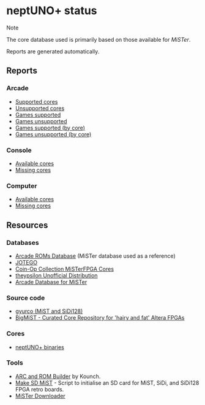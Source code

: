 # neptUNO+ status

> [!NOTE]
> The core database used is primarily based on those available for *MiSTer*.
>
> Reports are generated automatically.

## Reports

### Arcade

- [Supported cores](./reports/arcade_cores_supported.md)
- [Unsupported cores](./reports/arcade_cores_unsupported.md)
- [Games supported](./reports/arcade_games_supported.md)
- [Games unsupported](./reports/arcade_games_unsupported.md)
- [Games supported (by core)](./reports/arcade_games-by-core_supported.md)
- [Games unsupported (by core)](./reports/arcade_games-by-core_unsupported.md)

### Console

- [Available cores](./reports/console_cores_supported.md)
- [Missing cores](./reports/console_cores_unsupported.md)

### Computer

- [Available cores](./reports/computer_cores_supported.md)
- [Missing cores](./reports/computer_cores_unsupported.md)

## Resources

### Databases

- [Arcade ROMs Database](https://github.com/zakk4223/ArcadeROMsDB_MiSTer) (MiSTer database used as a reference)
- [JOTEGO](https://github.com/jotego/jtcores_mister)
- [Coin-Op Collection MiSTerFPGA Cores](https://github.com/Coin-OpCollection/Distribution-MiSTerFPGA)
- [theypsilon Unofficial Distribution](https://github.com/theypsilon/Unofficial_Distribution_MiSTer)
- [Arcade Database for MiSTer](https://github.com/MiSTer-devel/ArcadeDatabase_MiSTer)

### Source code

- [gyurco (MiST and SiDi128)](https://github.com/gyurco/Mist_FPGA)
- [BigMiST - Curated Core Repository for 'hairy and fat' Altera FPGAs](https://github.com/BigMist)

### Cores

- [neptUNO+ binaries](https://github.com/neptunoplus/Binaries)

### Tools

- [ARC and ROM Builder](https://github.com/kounch/ARC_ROM_Builder) by Kounch.
- [Make SD MiST](https://github.com/gcopoix/makeSD_mist) - Script to initialise an SD card for MiST, SiDi, and SiDi128 FPGA retro boards.
- [MiSTer Downloader](https://github.com/MiSTer-devel/Downloader_MiSTer)

